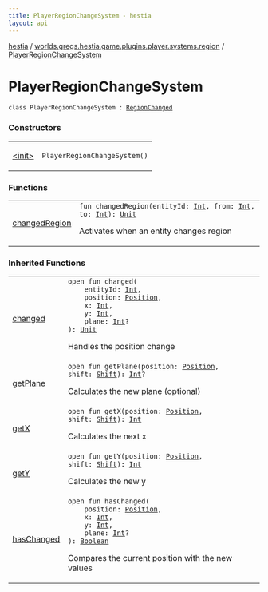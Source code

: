 ```yaml
---
title: PlayerRegionChangeSystem - hestia
layout: api
---
```


<div class='api-docs-breadcrumbs'><a href="../../index.html">hestia</a> / <a href="../index.html">worlds.gregs.hestia.game.plugins.player.systems.region</a> / <a href="./index.html">PlayerRegionChangeSystem</a></div>

# PlayerRegionChangeSystem

<div class="signature"><code><span class="keyword">class </span><span class="identifier">PlayerRegionChangeSystem</span>&nbsp;<span class="symbol">:</span>&nbsp;<a href="../../worlds.gregs.hestia.game.api.movement/-region-changed/index.html"><span class="identifier">RegionChanged</span></a></code></div>

### Constructors

<table class="api-docs-table">
<tbody>
<tr>
<td markdown="1">

<a href="-init-.html">&lt;init&gt;</a>


</td>
<td markdown="1">
<div class="signature"><code><span class="identifier">PlayerRegionChangeSystem</span><span class="symbol">(</span><span class="symbol">)</span></code></div>

</td>
</tr>
</tbody>
</table>

### Functions

<table class="api-docs-table">
<tbody>
<tr>
<td markdown="1">

<a href="changed-region.html">changedRegion</a>


</td>
<td markdown="1">
<div class="signature"><code><span class="keyword">fun </span><span class="identifier">changedRegion</span><span class="symbol">(</span><span class="parameterName" id="worlds.gregs.hestia.game.plugins.player.systems.region.PlayerRegionChangeSystem$changedRegion(kotlin.Int, kotlin.Int, kotlin.Int)/entityId">entityId</span><span class="symbol">:</span>&nbsp;<a href="https://kotlinlang.org/api/latest/jvm/stdlib/kotlin/-int/index.html"><span class="identifier">Int</span></a><span class="symbol">, </span><span class="parameterName" id="worlds.gregs.hestia.game.plugins.player.systems.region.PlayerRegionChangeSystem$changedRegion(kotlin.Int, kotlin.Int, kotlin.Int)/from">from</span><span class="symbol">:</span>&nbsp;<a href="https://kotlinlang.org/api/latest/jvm/stdlib/kotlin/-int/index.html"><span class="identifier">Int</span></a><span class="symbol">, </span><span class="parameterName" id="worlds.gregs.hestia.game.plugins.player.systems.region.PlayerRegionChangeSystem$changedRegion(kotlin.Int, kotlin.Int, kotlin.Int)/to">to</span><span class="symbol">:</span>&nbsp;<a href="https://kotlinlang.org/api/latest/jvm/stdlib/kotlin/-int/index.html"><span class="identifier">Int</span></a><span class="symbol">)</span><span class="symbol">: </span><a href="https://kotlinlang.org/api/latest/jvm/stdlib/kotlin/-unit/index.html"><span class="identifier">Unit</span></a></code></div>

Activates when an entity changes region


</td>
</tr>
</tbody>
</table>

### Inherited Functions

<table class="api-docs-table">
<tbody>
<tr>
<td markdown="1">

<a href="../../worlds.gregs.hestia.game.api.movement/-region-changed/changed.html">changed</a>


</td>
<td markdown="1">
<div class="signature"><code><span class="keyword">open</span> <span class="keyword">fun </span><span class="identifier">changed</span><span class="symbol">(</span><br/>&nbsp;&nbsp;&nbsp;&nbsp;<span class="parameterName" id="worlds.gregs.hestia.game.api.movement.RegionChanged$changed(kotlin.Int, worlds.gregs.hestia.game.plugins.core.components.map.Position, kotlin.Int, kotlin.Int, kotlin.Int)/entityId">entityId</span><span class="symbol">:</span>&nbsp;<a href="https://kotlinlang.org/api/latest/jvm/stdlib/kotlin/-int/index.html"><span class="identifier">Int</span></a><span class="symbol">, </span><br/>&nbsp;&nbsp;&nbsp;&nbsp;<span class="parameterName" id="worlds.gregs.hestia.game.api.movement.RegionChanged$changed(kotlin.Int, worlds.gregs.hestia.game.plugins.core.components.map.Position, kotlin.Int, kotlin.Int, kotlin.Int)/position">position</span><span class="symbol">:</span>&nbsp;<a href="../../worlds.gregs.hestia.game.plugins.core.components.map/-position/index.html"><span class="identifier">Position</span></a><span class="symbol">, </span><br/>&nbsp;&nbsp;&nbsp;&nbsp;<span class="parameterName" id="worlds.gregs.hestia.game.api.movement.RegionChanged$changed(kotlin.Int, worlds.gregs.hestia.game.plugins.core.components.map.Position, kotlin.Int, kotlin.Int, kotlin.Int)/x">x</span><span class="symbol">:</span>&nbsp;<a href="https://kotlinlang.org/api/latest/jvm/stdlib/kotlin/-int/index.html"><span class="identifier">Int</span></a><span class="symbol">, </span><br/>&nbsp;&nbsp;&nbsp;&nbsp;<span class="parameterName" id="worlds.gregs.hestia.game.api.movement.RegionChanged$changed(kotlin.Int, worlds.gregs.hestia.game.plugins.core.components.map.Position, kotlin.Int, kotlin.Int, kotlin.Int)/y">y</span><span class="symbol">:</span>&nbsp;<a href="https://kotlinlang.org/api/latest/jvm/stdlib/kotlin/-int/index.html"><span class="identifier">Int</span></a><span class="symbol">, </span><br/>&nbsp;&nbsp;&nbsp;&nbsp;<span class="parameterName" id="worlds.gregs.hestia.game.api.movement.RegionChanged$changed(kotlin.Int, worlds.gregs.hestia.game.plugins.core.components.map.Position, kotlin.Int, kotlin.Int, kotlin.Int)/plane">plane</span><span class="symbol">:</span>&nbsp;<a href="https://kotlinlang.org/api/latest/jvm/stdlib/kotlin/-int/index.html"><span class="identifier">Int</span></a><span class="symbol">?</span><br/><span class="symbol">)</span><span class="symbol">: </span><a href="https://kotlinlang.org/api/latest/jvm/stdlib/kotlin/-unit/index.html"><span class="identifier">Unit</span></a></code></div>

Handles the position change


</td>
</tr>
<tr>
<td markdown="1">

<a href="../../worlds.gregs.hestia.game.api.movement/-region-changed/get-plane.html">getPlane</a>


</td>
<td markdown="1">
<div class="signature"><code><span class="keyword">open</span> <span class="keyword">fun </span><span class="identifier">getPlane</span><span class="symbol">(</span><span class="parameterName" id="worlds.gregs.hestia.game.api.movement.RegionChanged$getPlane(worlds.gregs.hestia.game.plugins.core.components.map.Position, worlds.gregs.hestia.game.api.movement.Shift)/position">position</span><span class="symbol">:</span>&nbsp;<a href="../../worlds.gregs.hestia.game.plugins.core.components.map/-position/index.html"><span class="identifier">Position</span></a><span class="symbol">, </span><span class="parameterName" id="worlds.gregs.hestia.game.api.movement.RegionChanged$getPlane(worlds.gregs.hestia.game.plugins.core.components.map.Position, worlds.gregs.hestia.game.api.movement.Shift)/shift">shift</span><span class="symbol">:</span>&nbsp;<a href="../../worlds.gregs.hestia.game.api.movement/-shift/index.html"><span class="identifier">Shift</span></a><span class="symbol">)</span><span class="symbol">: </span><a href="https://kotlinlang.org/api/latest/jvm/stdlib/kotlin/-int/index.html"><span class="identifier">Int</span></a><span class="symbol">?</span></code></div>

Calculates the new plane (optional)


</td>
</tr>
<tr>
<td markdown="1">

<a href="../../worlds.gregs.hestia.game.api.movement/-region-changed/get-x.html">getX</a>


</td>
<td markdown="1">
<div class="signature"><code><span class="keyword">open</span> <span class="keyword">fun </span><span class="identifier">getX</span><span class="symbol">(</span><span class="parameterName" id="worlds.gregs.hestia.game.api.movement.RegionChanged$getX(worlds.gregs.hestia.game.plugins.core.components.map.Position, worlds.gregs.hestia.game.api.movement.Shift)/position">position</span><span class="symbol">:</span>&nbsp;<a href="../../worlds.gregs.hestia.game.plugins.core.components.map/-position/index.html"><span class="identifier">Position</span></a><span class="symbol">, </span><span class="parameterName" id="worlds.gregs.hestia.game.api.movement.RegionChanged$getX(worlds.gregs.hestia.game.plugins.core.components.map.Position, worlds.gregs.hestia.game.api.movement.Shift)/shift">shift</span><span class="symbol">:</span>&nbsp;<a href="../../worlds.gregs.hestia.game.api.movement/-shift/index.html"><span class="identifier">Shift</span></a><span class="symbol">)</span><span class="symbol">: </span><a href="https://kotlinlang.org/api/latest/jvm/stdlib/kotlin/-int/index.html"><span class="identifier">Int</span></a></code></div>

Calculates the next x


</td>
</tr>
<tr>
<td markdown="1">

<a href="../../worlds.gregs.hestia.game.api.movement/-region-changed/get-y.html">getY</a>


</td>
<td markdown="1">
<div class="signature"><code><span class="keyword">open</span> <span class="keyword">fun </span><span class="identifier">getY</span><span class="symbol">(</span><span class="parameterName" id="worlds.gregs.hestia.game.api.movement.RegionChanged$getY(worlds.gregs.hestia.game.plugins.core.components.map.Position, worlds.gregs.hestia.game.api.movement.Shift)/position">position</span><span class="symbol">:</span>&nbsp;<a href="../../worlds.gregs.hestia.game.plugins.core.components.map/-position/index.html"><span class="identifier">Position</span></a><span class="symbol">, </span><span class="parameterName" id="worlds.gregs.hestia.game.api.movement.RegionChanged$getY(worlds.gregs.hestia.game.plugins.core.components.map.Position, worlds.gregs.hestia.game.api.movement.Shift)/shift">shift</span><span class="symbol">:</span>&nbsp;<a href="../../worlds.gregs.hestia.game.api.movement/-shift/index.html"><span class="identifier">Shift</span></a><span class="symbol">)</span><span class="symbol">: </span><a href="https://kotlinlang.org/api/latest/jvm/stdlib/kotlin/-int/index.html"><span class="identifier">Int</span></a></code></div>

Calculates the new y


</td>
</tr>
<tr>
<td markdown="1">

<a href="../../worlds.gregs.hestia.game.api.movement/-region-changed/has-changed.html">hasChanged</a>


</td>
<td markdown="1">
<div class="signature"><code><span class="keyword">open</span> <span class="keyword">fun </span><span class="identifier">hasChanged</span><span class="symbol">(</span><br/>&nbsp;&nbsp;&nbsp;&nbsp;<span class="parameterName" id="worlds.gregs.hestia.game.api.movement.RegionChanged$hasChanged(worlds.gregs.hestia.game.plugins.core.components.map.Position, kotlin.Int, kotlin.Int, kotlin.Int)/position">position</span><span class="symbol">:</span>&nbsp;<a href="../../worlds.gregs.hestia.game.plugins.core.components.map/-position/index.html"><span class="identifier">Position</span></a><span class="symbol">, </span><br/>&nbsp;&nbsp;&nbsp;&nbsp;<span class="parameterName" id="worlds.gregs.hestia.game.api.movement.RegionChanged$hasChanged(worlds.gregs.hestia.game.plugins.core.components.map.Position, kotlin.Int, kotlin.Int, kotlin.Int)/x">x</span><span class="symbol">:</span>&nbsp;<a href="https://kotlinlang.org/api/latest/jvm/stdlib/kotlin/-int/index.html"><span class="identifier">Int</span></a><span class="symbol">, </span><br/>&nbsp;&nbsp;&nbsp;&nbsp;<span class="parameterName" id="worlds.gregs.hestia.game.api.movement.RegionChanged$hasChanged(worlds.gregs.hestia.game.plugins.core.components.map.Position, kotlin.Int, kotlin.Int, kotlin.Int)/y">y</span><span class="symbol">:</span>&nbsp;<a href="https://kotlinlang.org/api/latest/jvm/stdlib/kotlin/-int/index.html"><span class="identifier">Int</span></a><span class="symbol">, </span><br/>&nbsp;&nbsp;&nbsp;&nbsp;<span class="parameterName" id="worlds.gregs.hestia.game.api.movement.RegionChanged$hasChanged(worlds.gregs.hestia.game.plugins.core.components.map.Position, kotlin.Int, kotlin.Int, kotlin.Int)/plane">plane</span><span class="symbol">:</span>&nbsp;<a href="https://kotlinlang.org/api/latest/jvm/stdlib/kotlin/-int/index.html"><span class="identifier">Int</span></a><span class="symbol">?</span><br/><span class="symbol">)</span><span class="symbol">: </span><a href="https://kotlinlang.org/api/latest/jvm/stdlib/kotlin/-boolean/index.html"><span class="identifier">Boolean</span></a></code></div>

Compares the current position with the new values


</td>
</tr>
</tbody>
</table>
